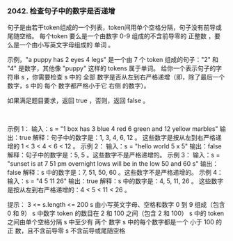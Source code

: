 ### 2042. 检查句子中的数字是否递增

句子是由若干token组成的一个列表，token间用单个空格分隔，句子没有前导或尾随空格。
每个token 要么是一个由数字 0-9 组成的不含前导零的 正整数 ，要么是一个由小写英文字母组成的 单词 。

示例，"a puppy has 2 eyes 4 legs" 是一个由 7 个 token 组成的句子："2" 和 "4" 是数字，其他像 "puppy" 这样的 tokens 属于单词。
给你一个表示句子的字符串 s ，你需要检查 s 中的 全部 数字是否从左到右严格递增（即，除了最后一个数字，s 中的 每个 数字都严格小于它 右侧 的数字）。

如果满足题目要求，返回 true ，否则，返回 false 。

 

示例 1：
输入：s = "1 box has 3 blue 4 red 6 green and 12 yellow marbles"
输出：true
解释：句子中的数字是：1, 3, 4, 6, 12 。
这些数字是按从左到右严格递增的 1 < 3 < 4 < 6 < 12 。
示例 2：
输入：s = "hello world 5 x 5"
输出：false
解释：句子中的数字是：5, 5 。这些数字不是严格递增的。
示例 3：
输入：s = "sunset is at 7 51 pm overnight lows will be in the low 50 and 60 s"
输出：false
解释：s 中的数字是：7, 51, 50, 60 。这些数字不是严格递增的。
示例 4：
输入：s = "4 5 11 26"
输出：true
解释：s 中的数字是：4, 5, 11, 26 。
这些数字是按从左到右严格递增的：4 < 5 < 11 < 26 。
 

提示：
3 <= s.length <= 200
s 由小写英文字母、空格和数字 0 到 9 组成（包含 0 和 9）
s 中数字 token 的数目在 2 和 100 之间（包含 2 和 100）
s 中的 token 之间由单个空格分隔
s 中至少有 两个 数字
s 中的每个数字都是一个 小于 100 的 正 数，且不含前导零
s 不含前导或尾随空格
